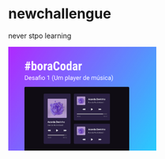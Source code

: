 # newchallengue
never stpo learning

 <a href="01"><img width="300px" src="01/.github/preview.jpg" /></a>
